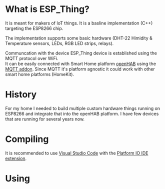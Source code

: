 # What is ESP_Thing?
It is meant for makers of IoT things. It is a basline implementation (C++) targeting the ESP8266 chip. 

The implementation supports some basic hardware (DHT-22 Himidity & Temperature sensors, LEDs, RGB LED strips, relays). 

Communcation with the device ESP_Thing device is established using the MQTT protocol over WiFi.     
It can be easily connected with Smart Home platform [openHAB](https://www.openhab.org/) using the [MQTT addon](https://www.openhab.org/addons/bindings/mqtt/). Since MQTT it's platform agnostic it could work with other smart home platforms (HomeKit).

# History

For my home I needed to build multiple custom hardware things running on ESP8266 and integrate that into the openHAB platform.
I have few devices that are running for several years now. 

# Compiling

It is recommended to use [Visual Studio Code](https://code.visualstudio.com/) with the [Platform IO IDE extension](https://marketplace.visualstudio.com/items?itemName=platformio.platformio-ide).

# Using


